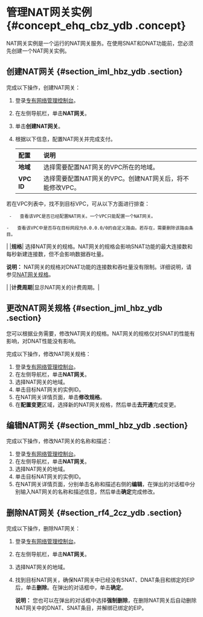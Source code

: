 # 管理NAT网关实例 {#concept_ehq_cbz_ydb .concept}

NAT网关实例是一个运行的NAT网关服务。在使用SNAT和DNAT功能前，您必须先创建一个NAT网关实例。

## 创建NAT网关 {#section_iml_hbz_ydb .section}

完成以下操作，创建NAT网关：

1.  登录[专有网络管理控制台](https://vpcnext.console.aliyun.com/nat/)。
2.  在左侧导航栏，单击**NAT网关**。
3.  单击**创建NAT网关**。
4.  根据以下信息，配置NAT网关并完成支付。

    |配置|说明|
    |:-|:-|
    |**地域**|选择需要配置NAT网关的VPC所在的地域。|
    |**VPC ID**| 选择需要配置NAT网关的VPC。创建NAT网关后，将不能修改VPC。

 若在VPC列表中，找不到目标VPC，可从以下方面进行排查：

     -   查看该VPC是否已经配置NAT网关。一个VPC只能配置一个NAT网关。

    -   查看该VPC中是否存在目标网段为0.0.0.0/0的自定义路由。若存在，需要删除该路由条目。

 |
    |**规格**| 选择NAT网关的规格。NAT网关的规格会影响SNAT功能的最大连接数和每秒新建连接数，但不会影响数据吞吐量。

 **说明：** NAT网关的规格对DNAT功能的连接数和吞吐量没有限制。详细说明，请参见[NAT网关规格](intl.zh-CN/用户指南/NAT网关规格.md#)。

 |
    |**计费周期**|显示NAT网关的计费周期。|


## 更改NAT网关规格 {#section_jml_hbz_ydb .section}

您可以根据业务需要，修改NAT网关的规格。NAT网关的规格仅对SNAT的性能有影响，对DNAT性能没有影响。

完成以下操作，修改NAT网关规格：

1.  登录[专有网络管理控制台](https://vpcnext.console.aliyun.com/nat/)。
2.  在左侧导航栏，单击**NAT网关**。
3.  选择NAT网关的地域。
4.  单击目标NAT网关的实例ID。
5.  在NAT网关详情页面，单击**修改规格**。
6.  在**配置变更**区域，选择新的NAT网关规格，然后单击**去开通**完成变更。

## 编辑NAT网关 {#section_mml_hbz_ydb .section}

完成以下操作，修改NAT网关的名称和描述：

1.  登录[专有网络管理控制台](https://vpcnext.console.aliyun.com/nat/)。
2.  在左侧导航栏，单击**NAT网关**。
3.  选择NAT网关的地域。
4.  单击目标NAT网关的实例ID。
5.  在NAT网关详情页面，分别单击名称和描述右侧的**编辑**，在弹出的对话框中分别输入NAT网关的名称和描述信息，然后单击**确定**完成修改。

## 删除NAT网关 {#section_rf4_2cz_ydb .section}

完成以下操作，删除NAT网关：

1.  登录[专有网络管理控制台](https://vpcnext.console.aliyun.com/nat/)。
2.  在左侧导航栏，单击**NAT网关**。
3.  选择NAT网关的地域。
4.  找到目标NAT网关，确保NAT网关中已经没有SNAT、DNAT条目和绑定的EIP后，单击**删除**。在弹出的对话框中，单击**确定**。

    **说明：** 您也可以在弹出的对话框中选择**强制删除**，在删除NAT网关后自动删除NAT网关中的DNAT、SNAT条目，并解绑已绑定的EIP。


